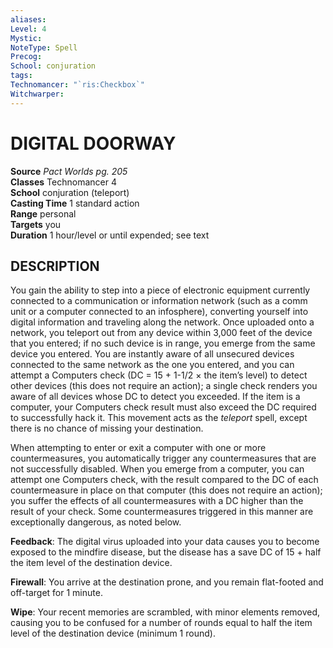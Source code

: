```yaml
---
aliases: 
Level: 4
Mystic: 
NoteType: Spell
Precog: 
School: conjuration 
tags: 
Technomancer: "`ris:Checkbox`"
Witchwarper: 
---
```

# DIGITAL DOORWAY

**Source** _Pact Worlds pg. 205_  
**Classes** Technomancer 4  
**School** conjuration (teleport)  
**Casting Time** 1 standard action  
**Range** personal  
**Targets** you  
**Duration** 1 hour/level or until expended; see text  

## DESCRIPTION

You gain the ability to step into a piece of electronic equipment currently connected to a communication or information network (such as a comm unit or a computer connected to an infosphere), converting yourself into digital information and traveling along the network. Once uploaded onto a network, you teleport out from any device within 3,000 feet of the device that you entered; if no such device is in range, you emerge from the same device you entered. You are instantly aware of all unsecured devices connected to the same network as the one you entered, and you can attempt a Computers check (DC = 15 + 1-1/2 × the item’s level) to detect other devices (this does not require an action); a single check renders you aware of all devices whose DC to detect you exceeded. If the item is a computer, your Computers check result must also exceed the DC required to successfully hack it. This movement acts as the _teleport_ spell, except there is no chance of missing your destination.

When attempting to enter or exit a computer with one or more countermeasures, you automatically trigger any countermeasures that are not successfully disabled. When you emerge from a computer, you can attempt one Computers check, with the result compared to the DC of each countermeasure in place on that computer (this does not require an action); you suffer the effects of all countermeasures with a DC higher than the result of your check. Some countermeasures triggered in this manner are exceptionally dangerous, as noted below.

**Feedback**: The digital virus uploaded into your data causes you to become exposed to the mindfire disease, but the disease has a save DC of 15 + half the item level of the destination device.

**Firewall**: You arrive at the destination prone, and you remain flat-footed and off-target for 1 minute.

**Wipe**: Your recent memories are scrambled, with minor elements removed, causing you to be confused for a number of rounds equal to half the item level of the destination device (minimum 1 round).